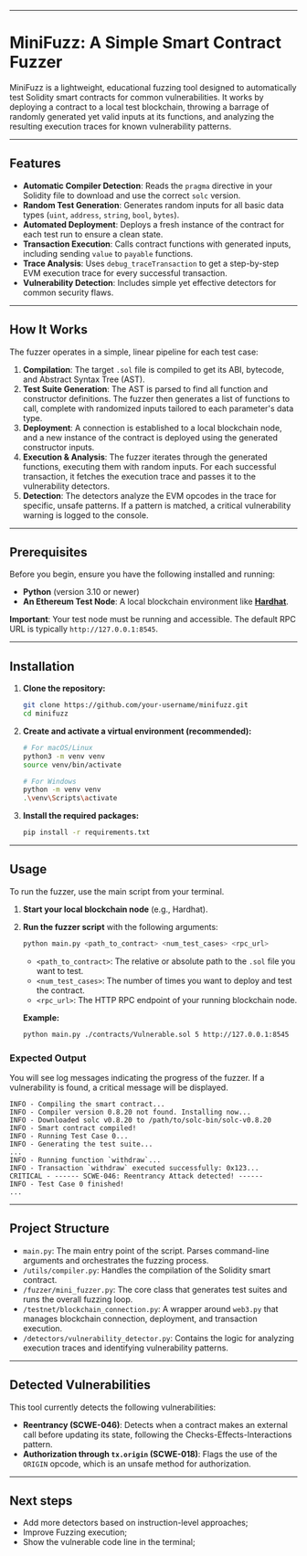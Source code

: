 
-----

# MiniFuzz: A Simple Smart Contract Fuzzer

[](https://opensource.org/licenses/MIT)
[](https://www.python.org/downloads/)

MiniFuzz is a lightweight, educational fuzzing tool designed to automatically test Solidity smart contracts for common vulnerabilities. It works by deploying a contract to a local test blockchain, throwing a barrage of randomly generated yet valid inputs at its functions, and analyzing the resulting execution traces for known vulnerability patterns.

-----

## Features

  - **Automatic Compiler Detection**: Reads the `pragma` directive in your Solidity file to download and use the correct `solc` version.
  - **Random Test Generation**: Generates random inputs for all basic data types (`uint`, `address`, `string`, `bool`, `bytes`).
  - **Automated Deployment**: Deploys a fresh instance of the contract for each test run to ensure a clean state.
  - **Transaction Execution**: Calls contract functions with generated inputs, including sending `value` to `payable` functions.
  - **Trace Analysis**: Uses `debug_traceTransaction` to get a step-by-step EVM execution trace for every successful transaction.
  - **Vulnerability Detection**: Includes simple yet effective detectors for common security flaws.

-----

## How It Works

The fuzzer operates in a simple, linear pipeline for each test case:

1.  **Compilation**: The target `.sol` file is compiled to get its ABI, bytecode, and Abstract Syntax Tree (AST).
2.  **Test Suite Generation**: The AST is parsed to find all function and constructor definitions. The fuzzer then generates a list of functions to call, complete with randomized inputs tailored to each parameter's data type.
3.  **Deployment**: A connection is established to a local blockchain node, and a new instance of the contract is deployed using the generated constructor inputs.
4.  **Execution & Analysis**: The fuzzer iterates through the generated functions, executing them with random inputs. For each successful transaction, it fetches the execution trace and passes it to the vulnerability detectors.
5.  **Detection**: The detectors analyze the EVM opcodes in the trace for specific, unsafe patterns. If a pattern is matched, a critical vulnerability warning is logged to the console.

-----

## Prerequisites

Before you begin, ensure you have the following installed and running:

  - **Python** (version 3.10 or newer)
  - **An Ethereum Test Node**: A local blockchain environment like [**Hardhat**](https://hardhat.org/hardhat-network/docs/overview).

**Important**: Your test node must be running and accessible. The default RPC URL is typically `http://127.0.0.1:8545`.

-----

## Installation

1.  **Clone the repository:**

    ```sh
    git clone https://github.com/your-username/minifuzz.git
    cd minifuzz
    ```

2.  **Create and activate a virtual environment (recommended):**

    ```sh
    # For macOS/Linux
    python3 -m venv venv
    source venv/bin/activate

    # For Windows
    python -m venv venv
    .\venv\Scripts\activate
    ```

3.  **Install the required packages:**

    ```sh
    pip install -r requirements.txt
    ```

-----

## Usage

To run the fuzzer, use the main script from your terminal.

1.  **Start your local blockchain node** (e.g., Hardhat).

2.  **Run the fuzzer script** with the following arguments:

    ```sh
    python main.py <path_to_contract> <num_test_cases> <rpc_url>
    ```

      - `<path_to_contract>`: The relative or absolute path to the `.sol` file you want to test.
      - `<num_test_cases>`: The number of times you want to deploy and test the contract.
      - `<rpc_url>`: The HTTP RPC endpoint of your running blockchain node.

    **Example:**

    ```sh
    python main.py ./contracts/Vulnerable.sol 5 http://127.0.0.1:8545
    ```

### Expected Output

You will see log messages indicating the progress of the fuzzer. If a vulnerability is found, a critical message will be displayed.

```
INFO - Compiling the smart contract...
INFO - Compiler version 0.8.20 not found. Installing now...
INFO - Downloaded solc v0.8.20 to /path/to/solc-bin/solc-v0.8.20
INFO - Smart contract compiled!
INFO - Running Test Case 0...
INFO - Generating the test suite...
...
INFO - Running function `withdraw`...
INFO - Transaction `withdraw` executed successfully: 0x123...
CRITICAL - ------ SCWE-046: Reentrancy Attack detected! ------
INFO - Test Case 0 finished!
...
```

-----

## Project Structure

  - `main.py`: The main entry point of the script. Parses command-line arguments and orchestrates the fuzzing process.
  - `/utils/compiler.py`: Handles the compilation of the Solidity smart contract.
  - `/fuzzer/mini_fuzzer.py`: The core class that generates test suites and runs the overall fuzzing loop.
  - `/testnet/blockchain_connection.py`: A wrapper around `web3.py` that manages blockchain connection, deployment, and transaction execution.
  - `/detectors/vulnerability_detector.py`: Contains the logic for analyzing execution traces and identifying vulnerability patterns.

-----

## Detected Vulnerabilities

This tool currently detects the following vulnerabilities:

  - **Reentrancy (SCWE-046)**: Detects when a contract makes an external call before updating its state, following the Checks-Effects-Interactions pattern.
  - **Authorization through `tx.origin` (SCWE-018)**: Flags the use of the `ORIGIN` opcode, which is an unsafe method for authorization.

-----

## Next steps

- Add more detectors based on instruction-level approaches;
- Improve Fuzzing execution;
- Show the vulnerable code line in the terminal;
 